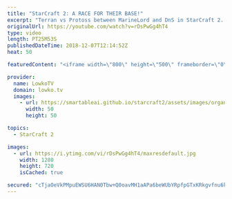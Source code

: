```yaml
---
title: "StarCraft 2: A RACE FOR THEIR BASE!"
excerpt: "Terran vs Protoss between MarineLord and DnS in StarCraft 2. Subscribe for more videos: http://lowko.tv/youtube Epic Zerg vs Zerg match: https://goo.gl/E9r57B  While this game starts off as a normal match, soon we transition towards a very interesting base race, where both players decide to try and kill"
originalUrl: https://youtube.com/watch?v=rDsPwGg4hT4
type: video
length: PT25M53S
publishedDateTime: 2018-12-07T12:14:52Z
heat: 50

featuredContent: "<iframe width=\"800\" height=\"500\" frameborder=\"0\" src=\"https://www.youtube.com/embed/rDsPwGg4hT4\" allow=\"accelerometer; autoplay; encrypted-media; gyroscope; picture-in-picture\" allowfullscreen></iframe>"

provider:
  name: LowkoTV
  domain: lowko.tv
  images:
    - url: https://smartableai.github.io/starcraft2/assets/images/organizations/lowko.tv-50x50.jpg
      width: 50
      height: 50

topics:
  - StarCraft 2

images:
  - url: https://i.ytimg.com/vi/rDsPwGg4hT4/maxresdefault.jpg
    width: 1280
    height: 720
    isCached: true

secured: "cTjaOeVkPMpuEWSU6HAN0Tbw+Q0oavMH1aAPa6beWUbYRpfpGTxKRkgvfnu6k9xlQAksDhDjIBRyLAREGCVN/WPY3EWm8IK+tffr4W8Z1h9hTQEEOvC5zmufhwVciQEc81gZPVHD36lrXp6csfZ11FQvzqWRdAOg0H8w1sKzBNbyd/AH8RAA3mUrn8EKZC9yHmw3Lwom0TMGgO8UBujulPYx9oUFyk82eAwq2D+Nq2kQzBGJzQABCRNIJGgkF1duNxdLJkgCVdNav7FhS4FnIBD2+RSx3nACZZ5yC6o3VBVAH0GsLPUERfGUdb/Waulrq4hJswjRLzzuiR7kxqXzj7WqmyU6W+ycySlgpY+thY0QRFYrepathh04G2JZLnOE/abhlcruJChpqk+NbkLmQn2NuQMpHzFC3Om+nDEqQao=;T3a3yuS/dukEIGIMFN6ZEw=="
---
```


